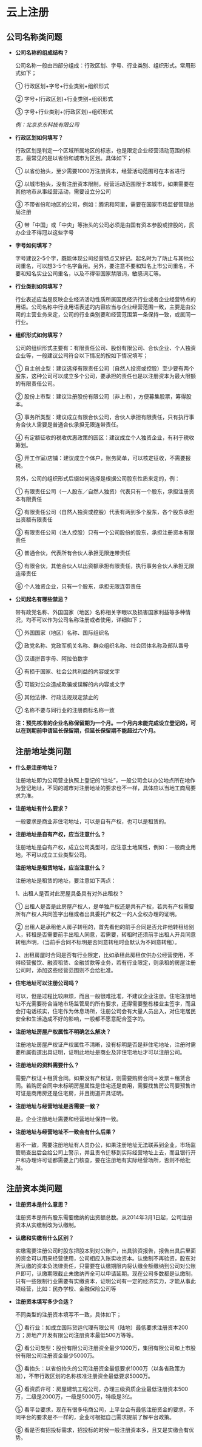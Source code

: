 # 云上注册

## 公司名称类问题

- **公司名称的组成结构？**

  公司名称一般由四部分组成：行政区划、字号、行业类别、组织形式。常用形式如下；
 
   ① 行政区划+字号+行业类别+组织形式
 
   ② 字号+(行政区划)+行业类别+组织形式
 
   ③ 字号+行业类别+(行政区划)+组织形式
   
    *例：北京京东科技有限公司*

- **行政区划如何填写？**

  行政区划是判定一个区域所属地区的标志，也是限定企业经营活动范围的标志，最常见的是以省份和城市为区划。具体如下；

    ① 以省份抬头，至少需要1000万注册资本，经营活动范围可在本省进行

    ② 以城市抬头，没有注册资本限制，经营活动范围限于本城市，如果需要在其他地市从事经营活动，需要设立分公司

    ③ 不带省份和地区的公司，例如：腾讯和阿里，需要在国家市场监督管理总局注册

    ④ 带「中国」或「中央」等抬头的公司必须是由国有资本参股或控股的，民办企业不得冠以这些字号
  
- **字号如何填写？**

  字号建议2-5个字，既能体现公司经营特点又好记。起名时为了防止与其他公司重名，可以想3-5个名字备用。另外，要注意不要和知名上市公司重名，不要和知名实业公司重名，以及不得带国家禁限词，敏感词汇等。
  
- **行业类别如何填写？**

  行业表述应当是反映企业经济活动性质所属国民经济行业或者企业经营特点的用语。公司名称中行业用语表述的内容应当与企业经营范围一致，主要是由公司的主营业务来定，公司的行业类别要和经营范围第一条保持一致，或属同一行业。
  
- **组织形式如何填写？**

   公司的组织形式主要有：有限责任公司、股份有限公司、合伙企业、个人独资企业等，一般建议公司符合以下情况的按如下情况填写；

     ① 自主创业型：建议选择有限责任公司（自然人投资或控股）至少要有两个股东，这种公司可以成立多个公司，要承担的责任也是以注册资本为最大限额的有限责任公司。

     ② 股份上市型：建议注册股份有限公司（非上市），方便募集股票，筹得股本。
 
     ③ 事务所类型：建议成立有限合伙公司，合伙人承担有限责任，只有执行事务合伙人需要是普通合伙承担无限连带责任。

     ④ 有定额征收的税收优惠政策的园区：建议成立个人独资企业，有利于税收筹划。

     ⑤ 开工作室/店铺：建议成立个体户，账务简单，可以核定征收，不需要报税。

    另外，公司的组织形式后缀如何选择是根据公司股东性质来定的，例：
    
    ① 有限责任公司（一人股东／自然人独资）代表只有一个股东，承担注册资本有限责任
    
    ② 有限责任公司（自然人独资或控股）代表有两到多个股东，各个股东承担出资额有限责任

    ③ 有限责任公司（法人控股）只有一个公司股份的股东，承担注册资本有限责任

    ④ 普通合伙，代表所有合伙人承担无限连带责任

    ⑤ 有限合伙，其他合伙人以出资额承担有限责任，执行事务合伙人承担无限连带责任

    ⑥ 个人独资企业，只有一个股东，承担无限连带责任 

- **公司起名有哪些禁忌？**

  带有政党名称、外国国家（地区）名称相关字眼以及损害国家利益等多种情况，均不可以作为公司名称注册或者使用，详细如下；

   ① 外国国家（地区）名称、国际组织名

   ② 政党名称、党政军机关名称、群众组织名称、社会团体名称及部队番号

   ③ 汉语拼音字母、阿拉伯数字

   ④ 有损于国家、社会公共利益的内容或文字

   ⑤ 可能对公众造成欺骗或误解的内内容或文字

   ⑥ 其他法律、行政法规规定禁止的

   ⑦ 名称不要与同行业的注册商标名称一致

    **注：预先核准的企业名称保留期为一个月。一个月内未能完成设立登记的，可以在到期前申请延长保留期，但延长保留期不能超过六个月。**
    
    ## 注册地址类问题
    
- **什么是注册地址？**

  注册地址即为公司营业执照上登记的“住址”，一般公司会以办公地点所在地作为登记地址，不同的城市对注册地址的要求也不一样，具体应以当地工商局要求为准。

- **注册地址有什么要求？**

  一般要求是商业非住宅地址，可以是自有产权，也可以是租赁的。
  
- **注册地址是自有产权，应当注意什么？**
  
  注册地址是自有产权，成立公司类型时，应注意土地属性，例如：一般商业用地，不可以成立工业类型公司。
  
   **注册地址是租赁地址，应当注意什么？**
  
   注册地址是租赁的地址，要注意如下两点：
   
   1、出租人是否对此房屋具备具有对外出租权？

   ① 出租人是否是此房屋产权人，是单独产权还是共有产权，若共有产权需要所有产权人共同签字出租或者出具委托产权之一的人全权办理的证明。

   ② 出租人是承租他人房子转租的，首先看他的前手合同是否允许他转租给别人，转租是否需要前手出租人同意，若需要，转租时还须前手出租人开具同意转租声明，（当前手合同不标明是否同意转租时会默认为不同意转租）。

   2、出租房屋时合同是否有行业限定，比如承租此房租仅供办公经营使用，不得经营餐饮、融资租赁、金融贷款等业务，若有行业限定，则承租的房屋注册公司时，添加这些经营范围则不会给批准。 

- **住宅地址可以注册公司吗？**

  可以，但是过程比较麻烦，而且一般很难批准，不建议企业注册。住宅注册地址不光需要符合当地市场监管局的所有要求，还得需要整栋楼业主签字，而且会打电话核实，住宅作为休息场所，注册公司会有大量人员出入，对住宅居民安全和生活造成不好的影响，一般都不愿意配合签字的。

- **注册地址房屋产权属性不明确怎么解决？**

  注册地址房屋产权证产权属性不清晰，没有标明是否是非住宅地址，注册时需要所属街道出具证明，证明此地址是商业及非住宅地址才可以注册公司。

- **注册地址的资料需要什么？**

  需要产权证＋租赁合同。如果没有产权证，则需要购房合同＋发票＋租赁合同。若购房合同中未标明房屋属性是住宅还是商用，需要找售房公司要预售许可证是商用房还是住宅房，并且街道开具证明。

- **注册地址与经营地址是否需要一致？**

  是，企业注册地址需要和经营地址保持一致。
  
- **注册地址与经营地址不一致会有什么后果？**
  
  若不一致，需要注册地址有人员办公，如果注册地址无法联系到企业，市场监管局查出后会给公司上警示，并且责令迁移到实际经营地址上去，而且银行开户和办理许可证都需要上门核查，要在注册地有实际经营场所，否则不给批准。

 ## 注册资本类问题
 
- **注册资本是什么意思？**

  注册资本是所有股东需要缴纳的出资额总数。从2014年3月1日起，公司注册资本从实缴制改为认缴制。

- **认缴和实缴有什么区别？**
  
  实缴需要注册公司时股东把股本到对公账户，出具验资报告，报告出具后里面的资金可以用来经营使用，公司相应入账实收资本。认缴制不再验资，股东对所认缴的资本负法律责任，只需要在认缴期限内将认缴金额缴纳到公司对公账户即可，认缴期限截止未缴纳齐全可以申请延期。现在公司多数都是认缴制，只有一些限制行业需要有实缴资本，证明公司有一定的经济实力，才能从事此项经营，比如：民办学校、金融保险公司等 
  
- **注册资本填写多少合适？**

  不同类型的注册资本填写不一致，具体如下；
 
   ① 看行业：如成立国际货运代理有限公司（陆地）最低要求注册资本200万；房地产开发有限公司注册资本最低500万等等。

   ② 看公司类型：股份有限公司注册资金最少1000万，集团有限公司和上市股份有限公司注册资金最少5000万。

   ③ 看抬头：以省份抬头的公司注册资金最低要求1000万（以各省政策为准），不带行政区划的名称核准注册资金最低要求5000万。

   ④ 看资质许可：房屋建筑工程公司，办理三级资质企业最低注册资本500万，二级是2000万，一级是5000万，特级是3亿。

   ⑤ 看平台要求，现在有很多电商公司，上平台会有最低注册资金的要求，不同平台的要求是不一样的，企业可根据自己需求提前了解平台政策。

   ⑥ 看是否有招投标需求，招投标的时候一般注册资本多，且又是实缴会有优势。
